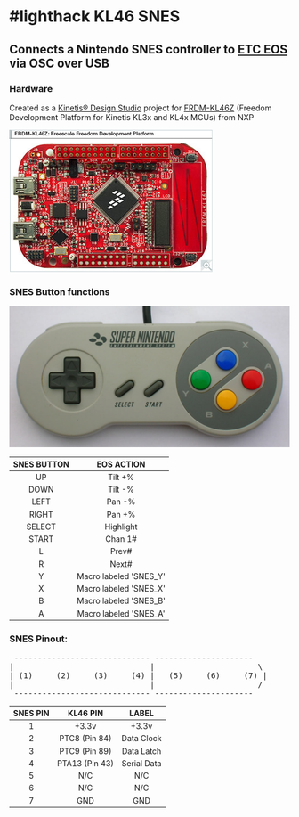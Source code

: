 # #lighthack KL46 SNES

## Connects a Nintendo SNES controller to [ETC EOS](http://www.etcconnect.com) via OSC over USB

### Hardware
Created as a [Kinetis® Design Studio](https://www.nxp.com/products/wireless-connectivity/zigbee/kinetis-design-studio-integrated-development-environment-ide:KDS_IDE) project for [FRDM-KL46Z](https://www.nxp.com/products/processors-and-microcontrollers/arm-based-processors-and-mcus/kinetis-cortex-m-mcus/l-seriesultra-low-powerm0-plus/freedom-development-platform-for-kinetis-kl3x-and-kl4x-mcus:FRDM-KL46Z) (Freedom Development Platform for Kinetis KL3x and KL4x MCUs) from NXP

![Picture of FRDM-KL46Z](FRDM-KL46Z_BDTN.jpg "FRDM-KL46Z")

### SNES Button functions
![Picture of SNES Controller](SNES_Controller.jpg "SNES Controller")

| SNES BUTTON   | EOS ACTION    | 
|:-------------:|:-------------:|
| UP            | Tilt +%       |
| DOWN          | Tilt -%       |
| LEFT          | Pan -%        |
| RIGHT         | Pan +%        |
| SELECT        | Highlight     |
| START         | Chan 1#       |
| L             | Prev#         |
| R             | Next#         |
| Y             | Macro labeled 'SNES_Y' |
| X             | Macro labeled 'SNES_X' |
| B             | Macro labeled 'SNES_B' |
| A             | Macro labeled 'SNES_A' |

### SNES Pinout:
<pre>
 ----------------------------- ---------------------
|                             |                      \
| (1)     (2)     (3)     (4) |   (5)     (6)     (7) |
|                             |                      /
 ----------------------------- ---------------------</pre>
| SNES PIN      | KL46 PIN      | LABEL      |
|:-------------:|:-------------:|:----------:|
| 1             | +3.3v         | +3.3v      |
| 2             | PTC8 (Pin 84) | Data Clock |
| 3             | PTC9 (Pin 89) | Data Latch |
| 4             | PTA13 (Pin 43)| Serial Data|
| 5             | N/C           | N/C        |
| 6             | N/C           | N/C        |
| 7             | GND           | GND        |
